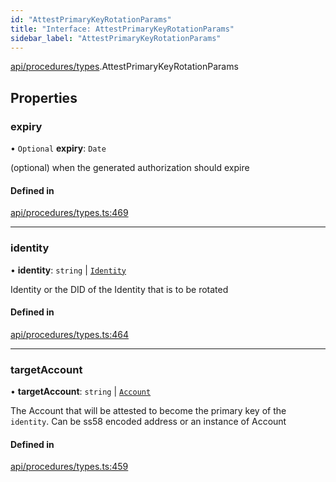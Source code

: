 ```yaml
---
id: "AttestPrimaryKeyRotationParams"
title: "Interface: AttestPrimaryKeyRotationParams"
sidebar_label: "AttestPrimaryKeyRotationParams"
---
```


[api/procedures/types](../../../../../modules/API/Procedures/Types/Types.md).AttestPrimaryKeyRotationParams

## Properties

### expiry

• `Optional` **expiry**: `Date`

(optional) when the generated authorization should expire

#### Defined in

[api/procedures/types.ts:469](https://github.com/PolymeshAssociation/polymesh-sdk/blob/720afb69c/src/api/procedures/types.ts#L469)

___

### identity

• **identity**: `string` \| [`Identity`](../../../../../classes/API/Entities/Identity/Identity.md)

Identity or the DID of the Identity that is to be rotated

#### Defined in

[api/procedures/types.ts:464](https://github.com/PolymeshAssociation/polymesh-sdk/blob/720afb69c/src/api/procedures/types.ts#L464)

___

### targetAccount

• **targetAccount**: `string` \| [`Account`](../../../../../classes/API/Entities/Account/Account.md)

The Account that will be attested to become the primary key of the `identity`. Can be ss58 encoded address or an instance of Account

#### Defined in

[api/procedures/types.ts:459](https://github.com/PolymeshAssociation/polymesh-sdk/blob/720afb69c/src/api/procedures/types.ts#L459)
